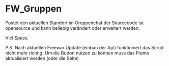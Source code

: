 # FW_Gruppen
Postet den aktuellen Standort im Gruppenchat
der Sourcecode ist opensource und kann beliebig verändert oder erweitert werden.

Viel Spass.

P.S. Nach aktuellen Freewar Update (einbau der Api) funktioniert das Script nicht mehr richtig.
Um die Button nutzen zu können muss das Frame aktualisiert werden (oder die Seite)
